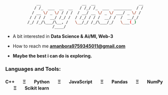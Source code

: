 <div align="center">
    
```bash
    __                  __  __                   __
   / /_  ___  __  __   / /_/ /_  ___  ________  / /
  / __ \/ _ \/ / / /  / __/ __ \/ _ \/ ___/ _ \/ / 
 / / / /  __/ /_/ /  / /_/ / / /  __/ /  /  __/_/  
/_/ /_/\___/\__, /   \__/_/ /_/\___/_/   \___(_)   
           /____/                                  
```
</div >

- A bit interested in **Data Science & Ai/Ml, Web-3**

- How to reach me **amanbora9759345011@gmail.com**

-  **Maybe the best i can do is exploring.**



<h3 align="left">Languages and Tools:</h3>
<h4 align="left"> C++ㅤㅤΞㅤㅤPythonㅤㅤΞㅤㅤJavaScriptㅤㅤΞㅤㅤPandasㅤㅤΞㅤㅤNumPyㅤㅤΞㅤㅤScikit learn </h4>
  
</p>
